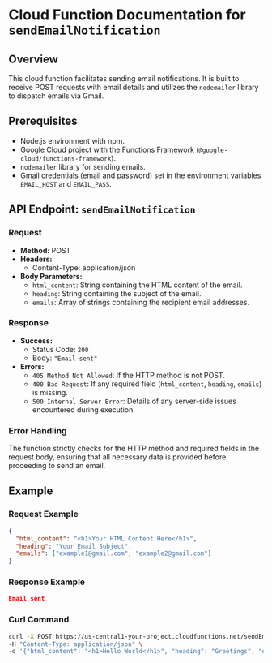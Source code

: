 # Cloud Function Documentation for `sendEmailNotification`

## Overview
This cloud function facilitates sending email notifications. It is built to receive POST requests with email details and utilizes the `nodemailer` library to dispatch emails via Gmail.

## Prerequisites
- Node.js environment with npm.
- Google Cloud project with the Functions Framework (`@google-cloud/functions-framework`).
- `nodemailer` library for sending emails.
- Gmail credentials (email and password) set in the environment variables `EMAIL_HOST` and `EMAIL_PASS`.

## API Endpoint: `sendEmailNotification`

### Request
- **Method:** POST
- **Headers:**
  - Content-Type: application/json
- **Body Parameters:**
  - `html_content`: String containing the HTML content of the email.
  - `heading`: String containing the subject of the email.
  - `emails`: Array of strings containing the recipient email addresses.

### Response
- **Success:**
  - Status Code: `200`
  - Body: `"Email sent"`
- **Errors:**
  - `405 Method Not Allowed`: If the HTTP method is not POST.
  - `400 Bad Request`: If any required field (`html_content`, `heading`, `emails`) is missing.
  - `500 Internal Server Error`: Details of any server-side issues encountered during execution.

### Error Handling
The function strictly checks for the HTTP method and required fields in the request body, ensuring that all necessary data is provided before proceeding to send an email.

## Example

### Request Example
```json
{
  "html_content": "<h1>Your HTML Content Here</h1>",
  "heading": "Your Email Subject",
  "emails": ["example1@gmail.com", "example2@gmail.com"]
}
```

### Response Example
```json
Email sent
```

### Curl Command
```bash
curl -X POST https://us-central1-your-project.cloudfunctions.net/sendEmailNotification \
-H "Content-Type: application/json" \
-d '{"html_content": "<h1>Hello World</h1>", "heading": "Greetings", "emails": ["example1@gmail.com", "example2@gmail.com"]}'
```
